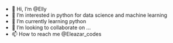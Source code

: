 - 👋 Hi, I’m @Elly
- 👀 I’m interested in python for data science and machine learning 
- 🌱 I’m currently learning python
- 💞️ I’m looking to collaborate on ...
- 📫 How to reach me @Eleazar_codes

<!---
Elly0816/Elly0816 is a ✨ special ✨ repository because its `README.md` (this file) appears on your GitHub profile.
You can click the Preview link to take a look at your changes.
--->
